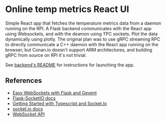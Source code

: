 # Online temp metrics React UI

Simple React app that fetches the temperature metrics data from a daemon running on the RPI. A Flask backend communicates with the React app using Websockets, and with the deamon using TPC sockets. Plot the data dynamically using plotly.
The original plan was to use gRPC streaming RPC to directly communicate a C++ daemon with the React app running on the browser, but Conan.io doesn't support ARM architectures, and building gRPC from source on RPI it's not trivial.

See [backend's README](./backend/README.md) for instructions for launching the app. 

## References

- [Easy WebSockets with Flask and Gevent](https://blog.miguelgrinberg.com/post/easy-websockets-with-flask-and-gevent)
- [Flask-SocketIO docs](https://flask-socketio.readthedocs.io/en/latest/index.html)
- [Getting Started with Typescript and Socket.Io](https://tutorialedge.net/typescript/typescript-socket-io-tutorial/)
- [socket.io docs](https://socket.io/docs/v3/client-initialization/)
- [WebSocket API](https://developer.mozilla.org/en-US/docs/Web/API/WebSocket)